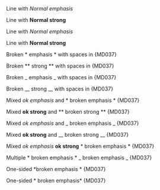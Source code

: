 Line with *Normal emphasis*

Line with **Normal strong**

Line with _Normal emphasis_

Line with __Normal strong__

Broken * emphasis * with spaces in {MD037}

Broken ** strong ** with spaces in {MD037}

Broken _ emphasis _ with spaces in {MD037}

Broken __ strong __ with spaces in {MD037}

Mixed *ok emphasis* and * broken emphasis * {MD037}

Mixed **ok strong** and ** broken strong ** {MD037}

Mixed _ok emphasis_ and _ broken emphasis _ {MD037}

Mixed __ok strong__ and __ broken strong __ {MD037}

Mixed *ok emphasis* **ok strong** * broken emphasis * {MD037}

Multiple * broken emphasis * _ broken emphasis _ {MD037}

One-sided *broken emphasis * {MD037}

One-sided * broken emphasis* {MD037}
